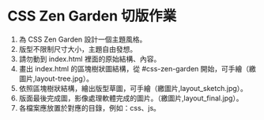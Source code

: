# CSS Zen Garden 切版作業

1. 為 CSS Zen Garden 設計一個主題風格。
2. 版型不限制尺寸大小，主題自由發想。
3. 請勿動到 index.html 裡面的原始結構、內容。
4. 畫出 index.html 的區塊樹狀圖結構，從 #css-zen-garden 開始，可手繪（繳圖片,layout-tree.jpg）。
5. 依照區塊樹狀結構，繪出版型草圖，可手繪（繳圖片,layout_sketch.jpg）。
6. 版面最後完成圖，影像處理軟體完成的圖片。（繳圖片,layout_final.jpg）。
7. 各檔案應放置於對應的目錄，例如：css、js。
